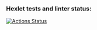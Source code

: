 ### Hexlet tests and linter status:
[![Actions Status](https://github.com/karelin74/js-jest-testing-project-67/actions/workflows/hexlet-check.yml/badge.svg)](https://github.com/karelin74/js-jest-testing-project-67/actions)
